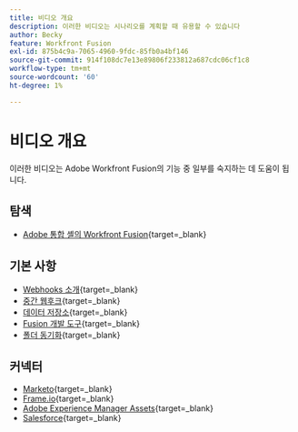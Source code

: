 ```yaml
---
title: 비디오 개요
description: 이러한 비디오는 시나리오를 계획할 때 유용할 수 있습니다
author: Becky
feature: Workfront Fusion
exl-id: 875b4c9a-7065-4960-9fdc-85fb0a4bf146
source-git-commit: 914f108dc7e13e89806f233812a687cdc06cf1c8
workflow-type: tm+mt
source-wordcount: '60'
ht-degree: 1%

---
```


# 비디오 개요

이러한 비디오는 Adobe Workfront Fusion의 기능 중 일부를 숙지하는 데 도움이 됩니다.

## 탐색

* [Adobe 통합 셸의 Workfront Fusion](https://video.tv.adobe.com/v/3412392/){target=_blank}

## 기본 사항

* [Webhooks 소개](https://video.tv.adobe.com/v/3427025/){target=_blank}
* [중간 웹후크](https://video.tv.adobe.com/v/3427030/){target=_blank}
* [데이터 저장소](https://video.tv.adobe.com/v/3427029/){target=_blank}
* [Fusion 개발 도구](https://video.tv.adobe.com/v/3427031/){target=_blank}
* [폴더 동기화](https://video.tv.adobe.com/v/3427033/){target=_blank}

## 커넥터

* [Marketo](https://video.tv.adobe.com/v/3427026/){target=_blank}
* [Frame.io](https://video.tv.adobe.com/v/3427032/){target=_blank}
* [Adobe Experience Manager Assets](https://video.tv.adobe.com/v/3427034/){target=_blank}
* [Salesforce](https://video.tv.adobe.com/v/3427027/){target=_blank}
